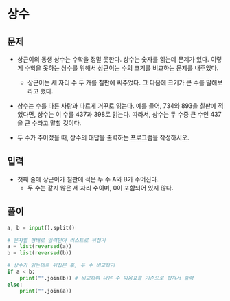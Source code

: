 # 상수

## 문제
- 상근이의 동생 상수는 수학을 정말 못한다. 상수는 숫자를 읽는데 문제가 있다. 이렇게 수학을 못하는 상수를 위해서 상근이는 수의 크기를 비교하는 문제를 내주었다. 
  - 상근이는 세 자리 수 두 개를 칠판에 써주었다. 그 다음에 크기가 큰 수를 말해보라고 했다.

- 상수는 수를 다른 사람과 다르게 거꾸로 읽는다. 예를 들어, 734와 893을 칠판에 적었다면, 상수는 이 수를 437과 398로 읽는다. 따라서, 상수는 두 수중 큰 수인 437을 큰 수라고 말할 것이다.

- 두 수가 주어졌을 때, 상수의 대답을 출력하는 프로그램을 작성하시오.

## 입력
- 첫째 줄에 상근이가 칠판에 적은 두 수 A와 B가 주어진다. 
  - 두 수는 같지 않은 세 자리 수이며, 0이 포함되어 있지 않다.
  
## 풀이

``` Python
a, b = input().split()

# 문자열 형태로 입력받아 리스트로 뒤집기
a = list(reversed(a))
b = list(reversed(b))

# 상수가 읽는대로 뒤집은 후, 두 수 비교하기
if a < b:
    print("".join(b)) # 비교하여 나온 수 따옴표를 기준으로 합쳐서 출력
else:
    print("".join(a))
```
